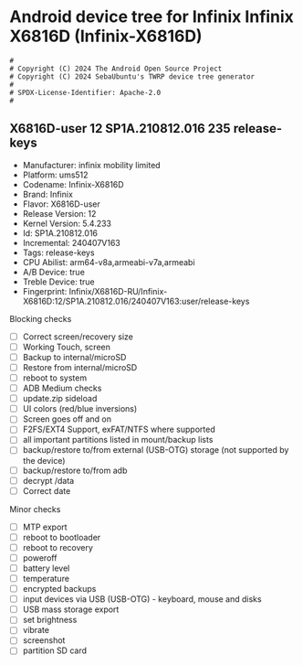 # Android device tree for Infinix Infinix X6816D (Infinix-X6816D)

```
#
# Copyright (C) 2024 The Android Open Source Project
# Copyright (C) 2024 SebaUbuntu's TWRP device tree generator
#
# SPDX-License-Identifier: Apache-2.0
#
```
## X6816D-user 12 SP1A.210812.016 235 release-keys
- Manufacturer: infinix mobility limited
- Platform: ums512
- Codename: Infinix-X6816D
- Brand: Infinix
- Flavor: X6816D-user
- Release Version: 12
- Kernel Version: 5.4.233
- Id: SP1A.210812.016
- Incremental: 240407V163
- Tags: release-keys
- CPU Abilist: arm64-v8a,armeabi-v7a,armeabi
- A/B Device: true
- Treble Device: true
- Fingerprint: Infinix/X6816D-RU/Infinix-X6816D:12/SP1A.210812.016/240407V163:user/release-keys

Blocking checks
- [ ] Correct screen/recovery size
- [ ] Working Touch, screen
- [ ] Backup to internal/microSD
- [ ] Restore from internal/microSD
- [ ] reboot to system
- [ ] ADB
Medium checks
- [ ] update.zip sideload
- [ ] UI colors (red/blue inversions)
- [ ] Screen goes off and on
- [ ] F2FS/EXT4 Support, exFAT/NTFS where supported
- [ ] all important partitions listed in mount/backup lists
- [ ] backup/restore to/from external (USB-OTG) storage (not supported by the device)
- [ ] backup/restore to/from adb
- [ ] decrypt /data
- [ ] Correct date

Minor checks
- [ ] MTP export
- [ ] reboot to bootloader
- [ ] reboot to recovery
- [ ] poweroff
- [ ] battery level
- [ ] temperature
- [ ] encrypted backups
- [ ] input devices via USB (USB-OTG) - keyboard, mouse and disks
- [ ] USB mass storage export
- [ ] set brightness
- [ ] vibrate
- [ ] screenshot
- [ ] partition SD card
